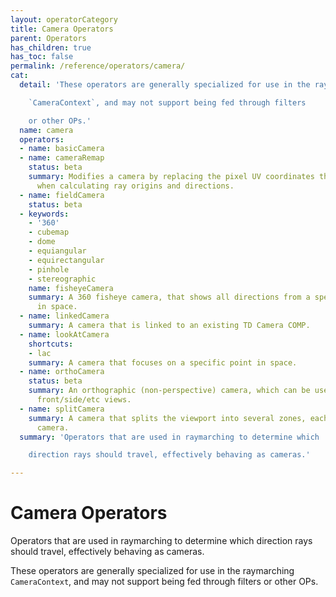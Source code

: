 ```yaml
---
layout: operatorCategory
title: Camera Operators
parent: Operators
has_children: true
has_toc: false
permalink: /reference/operators/camera/
cat:
  detail: 'These operators are generally specialized for use in the raymarching

    `CameraContext`, and may not support being fed through filters

    or other OPs.'
  name: camera
  operators:
  - name: basicCamera
  - name: cameraRemap
    status: beta
    summary: Modifies a camera by replacing the pixel UV coordinates that are used
      when calculating ray origins and directions.
  - name: fieldCamera
    status: beta
  - keywords:
    - '360'
    - cubemap
    - dome
    - equiangular
    - equirectangular
    - pinhole
    - stereographic
    name: fisheyeCamera
    summary: A 360 fisheye camera, that shows all directions from a specific point
      in space.
  - name: linkedCamera
    summary: A camera that is linked to an existing TD Camera COMP.
  - name: lookAtCamera
    shortcuts:
    - lac
    summary: A camera that focuses on a specific point in space.
  - name: orthoCamera
    status: beta
    summary: An orthographic (non-perspective) camera, which can be used for flattened
      front/side/etc views.
  - name: splitCamera
    summary: A camera that splits the viewport into several zones, each using a separate
      camera.
  summary: 'Operators that are used in raymarching to determine which

    direction rays should travel, effectively behaving as cameras.'

---
```


# Camera Operators

Operators that are used in raymarching to determine which
direction rays should travel, effectively behaving as cameras.

These operators are generally specialized for use in the raymarching
`CameraContext`, and may not support being fed through filters
or other OPs.
